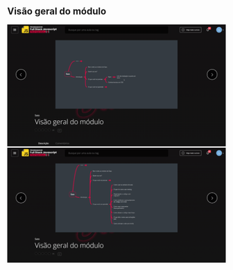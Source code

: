## Visão geral do módulo

![Screenshot](visao-geral-do-modulo-1.png)
![Screenshot](visao-geral-do-modulo-2.png)